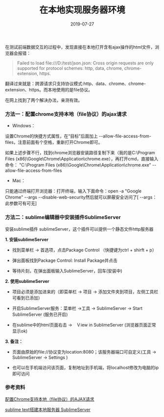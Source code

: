 ﻿---
layout: post
title: "在本地实现服务器环境"
date: 2019-07-27  
description: "在本地实现服务器环境"
tag: 工具
---

在测试前端数据交互的过程中，发现直接在本地打开含有ajax操作的html文件，浏览器会报错：

>  Failed to load file:///D:/test/json.json: Cross origin requests are only supported for protocol schemes: http, data, chrome, chrome-extension, https.

翻译过来就是：跨源请求只支持协议模式:http、data、chrome、chrome-extension、https。而本地使用的是file协议。

在网上找到了两个解决办法，亲测有效。

### 方法一：配置chrome支持本地（file协议）的ajax请求

- Windows：

设置Chrome的快捷方式属性，在“目标”后面加上 --allow-file-access-from-files，注意前面有个空格，重新打开Chrome即可。

如果上述步骤不行，找到chrome浏览器安装路径复制下来（我的是C:\Program Files (x86)\Google\Chrome\Application\chrome.exe），再打开cmd，直接输入命令：
"C:\Program Files (x86)\Google\Chrome\Application\chrome.exe" --allow-file-access-from-files

- Mac：

只能通过终端打开浏览器：打开终端，输入下面命令：open -a "Google Chrome" --args --disable-web-security然后就可以屏蔽安全访问了[ --args：此参数可有可无]

### 方法二：sublime编辑器中安装插件SublimeServer

安装sublime插件 sublimeServer，这个插件可以提供一个静态文件http服务器

**1. 安装sublimeServer**

- 找到菜单栏 -> 首选项，点击Package Control （快捷键为ctrl + shirft + p）

- 弹出面板找到Package Control: Install Package并点击

- 等待片刻，在弹出面板输入SublimeServer，回车(安装中)

**2. 使用sublimeServer**

- 项目必须是添加进来的（即菜单栏 -> 项目 -> 添加文件夹到项目，左侧工具栏可看到已添加）

- 开启SublimeServer服务：菜单栏 ->工具 -> SublimeServer -> Start SublimeServer (服务已开启)

- 在sublime中的html页面右击 ->　Ｖiew in SublimeServer (浏览器页面正常显示ok)

**3. 备注：**

- 页面由原始的file://协议变为location:8080；该服务器端口可自定义(工具 -> SublimeServer -> Settings )

- 也可以在手机端访问该页面，复制地址到手机端，将localhost修改为电脑的ip即可访问


### 参考资料

[配置Chrome支持本地（file协议）的AJAX请求](https://www.cnblogs.com/micua/p/chrome-file-protocol-support-ajax.html) 
 
[sublime text搭建本地服务器 SublimeServer](https://www.cnblogs.com/fenglee/p/9461450.html) 


